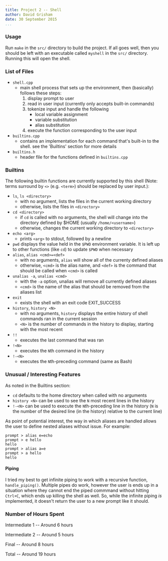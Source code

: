 ```yaml
---
title: Project 2 -- Shell
author: David Grisham
date: 30 September 2015
...
```


### Usage

Run `make` in the `src/` directory to build the project. If all goes well, then
you should be left with an executable called `myshell` in the `src/` directory.
Running this will open the shell.


### List of Files

- `shell.cpp`
    + main shell process that sets up the environment, then (basically) follows
      these steps:
        1. display prompt to user
        2. read in user input (currently only accepts built-in commands)
        3. tokenize input and handle the following
            * local variable assignment
            * variable substitution
            * alias substitution
        4. execute the function corresponding to the user input
- `builtins.cpp`
    + contains an implementation for each command that's built-in to the shell.
      see the 'Builtins' section for more details
- `builtins.h`
    + header file for the functions defined in `builtins.cpp`

### Builtins

The following builtin functions are currently supported by this shell
(Note: terms surround by `<>` (e.g. `<term>`) should be replaced by user
input.):

- `ls`, `ls <directory>`
    + with no argument, lists the files in the current working directory
    + otherwise, lists the files in `<directory>`
- `cd <directory>`
    + if `cd` is called with no arguments, the shell will change into the
      directory defined by $HOME (usually `/home/<username>`)
    + otherwise, changes the current working directory to `<directory>`
- `echo <arg>`
    + prints `<arg>` to stdout, followed by a newline
- `pwd` displays the value held in the `$PWD` environment variable. It is left
  up to other functions (like `cd`) to update `$PWD` when necessary
- `alias`, `alias <cmd>=<def>`
    + with no arguments, `alias` will show all of the currenty defined
      aliases
    + otherwise, `<cmd>` is the alias name, and `<def>` is the command that
      should be called when `<cmd>` is called
- `unalias -a`, `unalias <cmd>`
    + with the `-a` option, unalias will remove all currently defined
      aliases
    + `<cmd>` is the name of the alias that should be removed from the aliases
      list
- `exit`
    + exists the shell with an exit code EXIT_SUCCESS
- `history`, `history <N>`
    + with no arguments, `history` displays the entire history of shell
      commands ran in the current session
    + `<N>` is the number of commands in the history to display, starting
      with the most recent
- `!!`
    + executes the last command that was ran
- `!<N>`
    + executes the `N`th command in the history
- `!-<N>`
    + executes the `N`th-preceding command (same as Bash)

### Unusual / Interesting Features

As noted in the Builtins section:

- `cd` defaults to the home directory when called with no arguments
- `history <N>` can be used to see the `N` most recent lines in the history
- `!-<N>` can be used to execute the `N`th-preceding line in the history (`N` is
  the number of the desired line (in the history) relative to the current line)

As point of potential interest, the way in which aliases are handled allows the
user to define nested aliases without issue. For example:

```
prompt > alias e=echo
prompt > e hello
hello 
prompt > alias a=e
prompt > a hello
hello 
```

#### Piping

I tried my best to get infinite piping to work with a recursive function,
`handle_piping()`. Multiple pipes do work, however the user is ends up in a
situation where they cannot end the piped commmand without hitting `Ctrl+C`,
which ends up killing the shell as well. So, while the infinite piping _is_
implemented, it doesn't return the user to a new prompt like it should.

### Number of Hours Spent

Intermediate 1 -- Around 6 hours

Intermediate 2 -- Around 5 hours

Final -- Around 8 hours

Total -- Around 19 hours

